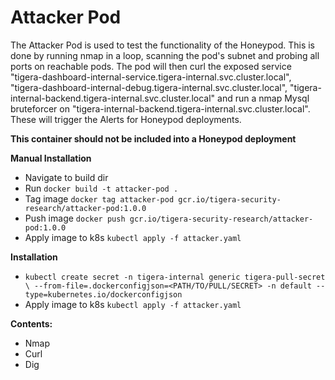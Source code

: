 # Attacker Pod
The Attacker Pod is used to test the functionality of the Honeypod. This is done by running nmap in a loop, scanning the pod's subnet and probing all ports on reachable pods. The pod will then curl the exposed service "tigera-dashboard-internal-service.tigera-internal.svc.cluster.local", "tigera-dashboard-internal-debug.tigera-internal.svc.cluster.local", "tigera-internal-backend.tigera-internal.svc.cluster.local" and run a nmap Mysql bruteforcer on "tigera-internal-backend.tigera-internal.svc.cluster.local". These will trigger the Alerts for Honeypod deployments.

**This container should not be included into a Honeypod deployment**

**Manual Installation**
* Navigate to build dir
* Run `docker build -t attacker-pod .`
* Tag image `docker tag attacker-pod gcr.io/tigera-security-research/attacker-pod:1.0.0`
* Push image `docker push gcr.io/tigera-security-research/attacker-pod:1.0.0`
* Apply image to k8s `kubectl apply -f attacker.yaml`

**Installation**
* `kubectl create secret -n tigera-internal generic tigera-pull-secret \
    --from-file=.dockerconfigjson=<PATH/TO/PULL/SECRET> -n default --type=kubernetes.io/dockerconfigjson`
* Apply image to k8s `kubectl apply -f attacker.yaml`

**Contents:**
* Nmap
* Curl
* Dig


